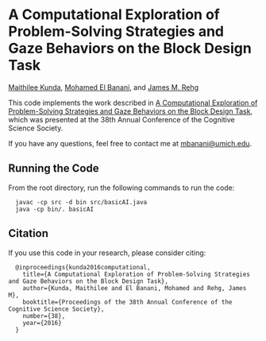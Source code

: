 # A Computational Exploration of Problem-Solving Strategies and Gaze Behaviors on the Block Design Task
[Maithilee Kunda](https://my.vanderbilt.edu/mkunda/), [Mohamed El Banani](https://mbanani.github.io/), and [James M. Rehg](http://rehg.org/)


This code implements the work described in [A Computational Exploration of Problem-Solving Strategies and Gaze Behaviors on the Block Design Task](https://pdfs.semanticscholar.org/554f/902e04ebe1cdddf00fd1e5f1dd44e276d137.pdf), which was presented at the 38th Annual Conference of the Cognitive Science Society. 

If you have any questions, feel free to contact me at mbanani@umich.edu. 


## Running the Code
From the root directory, run the following commands to run the code: 

      javac -cp src -d bin src/basicAI.java
      java -cp bin/. basicAI

## Citation
If you use this code in your research, please consider citing: 

      @inproceedings{kunda2016computational,
        title={A Computational Exploration of Problem-Solving Strategies and Gaze Behaviors on the Block Design Task},
        author={Kunda, Maithilee and El Banani, Mohamed and Rehg, James M},
        booktitle={Proceedings of the 38th Annual Conference of the Cognitive Science Society},
        number={38},
        year={2016}
      }

